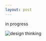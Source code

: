 ```yaml
---
layout: post
---
```


in progress

![design thinking](https://github.com/sycsy/sycsy.github.io/assets/48885389/26ea41ad-61cc-4ab2-bc80-dbbb4c07bc00)



